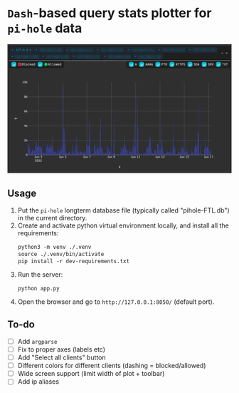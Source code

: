 # `Dash`-based query stats plotter for `pi-hole` data

![](demo/demo.png)

## Usage

1. Put the `pi-hole` longterm database file (typically called "pihole-FTL.db") in the current directory.
2. Create and activate python virtual environment locally, and install all the requirements:
    ```shell
    python3 -m venv ./.venv
    source ./.venv/bin/activate
    pip install -r dev-requirements.txt
    ```
3. Run the server:
    ```shell
    python app.py
    ```
4. Open the browser and go to `http://127.0.0.1:8050/` (default port).

## To-do

- [ ] Add `argparse`
- [ ] Fix to proper axes (labels etc)
- [ ] Add "Select all clients" button
- [ ] Different colors for different clients (dashing = blocked/allowed)
- [ ] Wide screen support (limit width of plot + toolbar)
- [ ] Add ip aliases